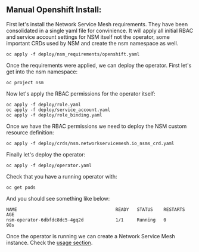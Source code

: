 ## Manual Openshift Install:

First let's install the Network Service Mesh requirements. They have been consolidated in a single yaml file for convinience. It will apply all initial RBAC and service account settings for NSM itself not the operator, some important CRDs used by NSM and create the nsm namespace as well.

```
oc apply -f deploy/nsm_requirements/openshift.yaml
```

Once the requirements were applied, we can deploy the operator. First let's get into the nsm namespace:

```
oc project nsm
```

Now let's apply the RBAC permissions for the operator itself:
```
oc apply -f deploy/role.yaml
oc apply -f deploy/service_account.yaml
oc apply -f deploy/role_binding.yaml
```
Once we have the RBAC permissions we need to deploy the NSM custom resource definition:
```
oc apply -f deploy/crds/nsm.networkservicemesh.io_nsms_crd.yaml
```

Finally let's deploy the operator:
```
oc apply -f deploy/operator.yaml
```

Check that you have a running operator with:
```
oc get pods
```
And you should see something like below:
```
NAME                                     READY   STATUS    RESTARTS   AGE
nsm-operator-6dbfdc8dc5-4gq2d            1/1     Running   0          98s
```
Once the operator is running we can create a Network Service Mesh instance. Check the [usage section](../README.md#Usage).